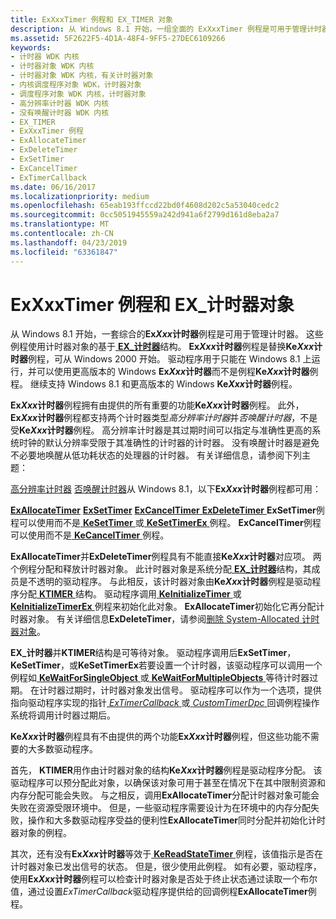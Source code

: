 ```yaml
---
title: ExXxxTimer 例程和 EX_TIMER 对象
description: 从 Windows 8.1 开始，一组全面的 ExXxxTimer 例程是可用于管理计时器。
ms.assetid: 5F2622F5-4D1A-48F4-9FF5-27DEC6109266
keywords:
- 计时器 WDK 内核
- 计时器对象 WDK 内核
- 计时器对象 WDK 内核，有关计时器对象
- 内核调度程序对象 WDK，计时器对象
- 调度程序对象 WDK 内核，计时器对象
- 高分辨率计时器 WDK 内核
- 没有唤醒计时器 WDK 内核
- EX_TIMER
- ExXxxTimer 例程
- ExAllocateTimer
- ExDeleteTimer
- ExSetTimer
- ExCancelTimer
- ExTimerCallback
ms.date: 06/16/2017
ms.localizationpriority: medium
ms.openlocfilehash: 65eab193ffccd22bd0f4608d202c5a53040cedc2
ms.sourcegitcommit: 0cc5051945559a242d941a6f2799d161d8eba2a7
ms.translationtype: MT
ms.contentlocale: zh-CN
ms.lasthandoff: 04/23/2019
ms.locfileid: "63361847"
---
```

# <a name="exxxxtimer-routines-and-extimer-objects"></a>ExXxxTimer 例程和 EX\_计时器对象


从 Windows 8.1 开始，一套综合的**Ex*Xxx*计时器**例程是可用于管理计时器。 这些例程使用计时器对象的基于[ **EX\_计时器**](https://msdn.microsoft.com/library/windows/hardware/dn265199)结构。 **Ex*Xxx*计时器**例程是替换**Ke*Xxx*计时器**例程，可从 Windows 2000 开始。 驱动程序用于只能在 Windows 8.1 上运行，并可以使用更高版本的 Windows **Ex*Xxx*计时器**而不是例程**Ke*Xxx*计时器**例程。 继续支持 Windows 8.1 和更高版本的 Windows **Ke*Xxx*计时器**例程。

**Ex*Xxx*计时器**例程拥有由提供的所有重要的功能**Ke*Xxx*计时器**例程。 此外， **Ex*Xxx*计时器**例程都支持两个计时器类型*高分辨率计时器*并*否唤醒计时器*，不是受**Ke*Xxx*计时器**例程。 高分辨率计时器是其过期时间可以指定与准确性更高的系统时钟的默认分辨率受限于其准确性的计时器的计时器。 没有唤醒计时器是避免不必要地唤醒从低功耗状态的处理器的计时器。 有关详细信息，请参阅下列主题：

[高分辨率计时器](high-resolution-timers.md)
[否唤醒计时器](no-wake-timers.md)从 Windows 8.1，以下**Ex*Xxx*计时器**例程都可用：

[**ExAllocateTimer**](https://msdn.microsoft.com/library/windows/hardware/dn265179)
[**ExSetTimer**](https://msdn.microsoft.com/library/windows/hardware/dn265188)
[**ExCancelTimer** ](https://msdn.microsoft.com/library/windows/hardware/dn265180) 
 [ **ExDeleteTimer** ](https://msdn.microsoft.com/library/windows/hardware/dn265181) **ExSetTimer**例程可以使用而不是[ **KeSetTimer** ](https://msdn.microsoft.com/library/windows/hardware/ff553286)或[ **KeSetTimerEx** ](https://msdn.microsoft.com/library/windows/hardware/ff553292)例程。 **ExCancelTimer**例程可以使用而不是[ **KeCancelTimer** ](https://msdn.microsoft.com/library/windows/hardware/ff551970)例程。

**ExAllocateTimer**并**ExDeleteTimer**例程具有不能直接**Ke*Xxx*计时器**对应项。 两个例程分配和释放计时器对象。 此计时器对象是系统分配[ **EX\_计时器**](https://msdn.microsoft.com/library/windows/hardware/dn265199)结构，其成员是不透明的驱动程序。 与此相反，该计时器对象由**Ke*Xxx*计时器**例程是驱动程序分配[ **KTIMER** ](https://msdn.microsoft.com/library/windows/hardware/ff554250)结构。 驱动程序调用[ **KeInitializeTimer** ](https://msdn.microsoft.com/library/windows/hardware/ff552168)或[ **KeInitializeTimerEx** ](https://msdn.microsoft.com/library/windows/hardware/ff552173)例程来初始化此对象。 **ExAllocateTimer**初始化它再分配计时器对象。 有关详细信息**ExDeleteTimer**，请参阅[删除 System-Allocated 计时器对象](deleting-a-system-allocated-timer-object.md)。

**EX\_计时器**并**KTIMER**结构是可等待对象。 驱动程序调用后**ExSetTimer**， **KeSetTimer**，或**KeSetTimerEx**若要设置一个计时器，该驱动程序可以调用一个例程如[ **KeWaitForSingleObject** ](https://msdn.microsoft.com/library/windows/hardware/ff553350)或[ **KeWaitForMultipleObjects** ](https://msdn.microsoft.com/library/windows/hardware/ff553324)等待计时器过期。 在计时器过期时，计时器对象发出信号。 驱动程序可以作为一个选项，提供指向驱动程序实现的指针[ *ExTimerCallback* ](https://msdn.microsoft.com/library/windows/hardware/dn265190)或[ *CustomTimerDpc* ](https://msdn.microsoft.com/library/windows/hardware/ff542983)回调例程操作系统将调用计时器过期后。

**Ke*Xxx*计时器**例程具有不由提供的两个功能**Ex*Xxx*计时器**例程，但这些功能不需要的大多数驱动程序。

首先， **KTIMER**用作由计时器对象的结构**Ke*Xxx*计时器**例程是驱动程序分配。 该驱动程序可以预分配此对象，以确保该对象可用于甚至在情况下在其中限制资源和内存分配可能会失败。 与之相反，调用**ExAllocateTimer**分配计时器对象可能会失败在资源受限环境中。 但是，一些驱动程序需要设计为在环境中的内存分配失败，操作和大多数驱动程序受益的便利性**ExAllocateTimer**同时分配并初始化计时器对象的例程。

其次，还有没有**Ex*Xxx*计时器**等效于[ **KeReadStateTimer** ](https://msdn.microsoft.com/library/windows/hardware/ff553099)例程，该值指示是否在计时器对象已发出信号的状态。 但是，很少使用此例程。 如有必要，驱动程序，使用**Ex*Xxx*计时器**例程可以检查计时器对象是否处于终止状态通过读取一个布尔值，通过设置*ExTimerCallback*驱动程序提供给的回调例程**ExAllocateTimer**例程。

 

 




